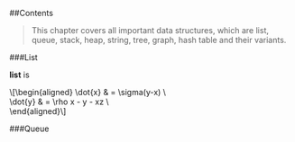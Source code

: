 ##Contents
>This chapter covers all important data structures, which are list, queue, stack, heap, string, tree, graph, hash table and their variants. 

###List

**list** is 

\\[\begin{aligned}
\dot{x} &amp; = \sigma(y-x) \\\
\dot{y} &amp; = \rho x - y - xz \\\
\end{aligned}\\]


###Queue

 

